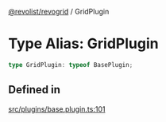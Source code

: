 [@revolist/revogrid](README.md) / GridPlugin

# Type Alias: GridPlugin

```ts
type GridPlugin: typeof BasePlugin;
```

## Defined in

[src/plugins/base.plugin.ts:101](https://github.com/revolist/revogrid/blob/a84fead7f1878a976ea465cbf9b4f0472345b7b1/src/plugins/base.plugin.ts#L101)
